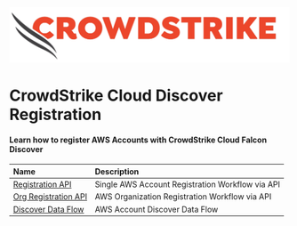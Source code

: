 ![](https://raw.githubusercontent.com/CrowdStrike/falconpy/main/docs/asset/cs-logo.png)

# CrowdStrike Cloud Discover Registration

#### Learn how to register AWS Accounts with CrowdStrike Cloud Falcon Discover

| Name | Description |
|:-|:-|
| [Registration API](API-Individual.md) | Single AWS Account Registration Workflow via API |
| [Org Registration API](API-Organization.md) | AWS Organization Registration Workflow via API |
| [Discover Data Flow](Data-Flow.md) | AWS Account Discover Data Flow |
